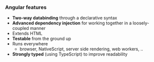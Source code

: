 ### Angular features

* **Two-way databinding** through a declarative syntax
* **Advanced dependency injection** for working together in a loosely-coupled manner
* Extends HTML
* **Testable** from the ground up
* Runs everywhere 
    * browser, NativeScript, server side rendering, web workers, ..
* **Strongly typed** (using TypeScript) to improve readability
